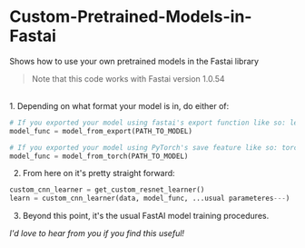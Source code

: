 # Custom-Pretrained-Models-in-Fastai
Shows how to use your own pretrained models in the Fastai library
> Note that this code works with Fastai version 1.0.54
<br>
1. Depending on what format your model is in, do either of:

```python
# If you exported your model using fastai's export function like so: learn.export()
model_func = model_from_export(PATH_TO_MODEL)
```
```python
# If you exported your model using PyTorch's save feature like so: torch.save(model)
model_func = model_from_torch(PATH_TO_MODEL)
```
2. From here on it's pretty straight forward:

```python
custom_cnn_learner = get_custom_resnet_learner()
learn = custom_cnn_learner(data, model_func, ...usual parameteres---)
```

3. Beyond this point, it's the usual FastAI model training procedures.

*I'd love to hear from you if you find this useful!*
